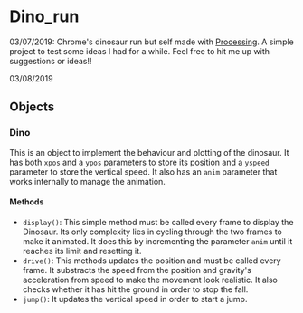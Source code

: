 # Dino_run
03/07/2019: Chrome's dinosaur run but self made with [Processing](https://py.processing.org/). A simple project to test some ideas I had for a while. Feel free to hit me up with suggestions or ideas!!

03/08/2019

## Objects

### Dino

This is an object to implement the behaviour and plotting of the dinosaur. It has both `xpos` and a `ypos` parameters to store its position and a `yspeed` parameter
to store the vertical speed. It also has an `anim` parameter that works internally to manage the animation.

#### Methods

* `display()`: This simple method must be called every frame to display the Dinosaur. Its only complexity lies in cycling through 
the two frames to make it animated. It does this by incrementing the parameter `anim` until it reaches its limit and resetting it.
* `drive()`: This methods updates the position and must be called every frame. It substracts the speed from the position 
and gravity's acceleration from speed to make the movement look realistic. It also checks whether it has hit the ground in
order to stop the fall.
* `jump()`: It updates the vertical speed in order to start a jump.
